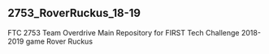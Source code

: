 ## 2753_RoverRuckus_18-19

FTC 2753 Team Overdrive Main Repository for FIRST Tech Challenge 2018-2019 game Rover Ruckus


